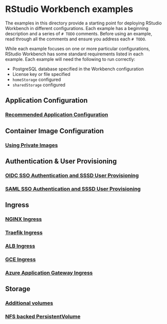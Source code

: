 # RStudio Workbench examples

The examples in this directory provide a starting point for deploying RStudio Workbench in
different configurations. Each example has a beginning description and a series of `# TODO` comments.
Before using an example, read through all the comments and ensure you address each `# TODO`.

While each example focuses on one or more particular configurations, RStudio Workbench has some
standard requirements listed in each example. Each example will need the following to run correctly:
- PostgreSQL database specified in the Workbench configuration
- License key or file specified
- `homeStorage` configured
- `sharedStorage` configured

## Application Configuration

### [Recommended Application Configuration](./application-configuration/rstudio-workbench-recommended-app-config.yaml)

## Container Image Configuration

### [Using Private Images](./container-images/rstudio-workbench-private-image.yaml)

## Authentication & User Provisioning

### [OIDC SSO Authentication and SSSD User Provisioning](./auth-user-provisioning/rstudio-workbench-oidc-sssd.yaml)

### [SAML SSO Authentication and SSSD User Provisioning](./auth-user-provisioning/rstudio-workbench-saml-sssd.yaml)

## Ingress

### [NGINX Ingress](./ingress/rstudio-workbench-nginx-ingress.yaml)

### [Traefik Ingress](./ingress/rstudio-workbench-traefik-ingress.yaml)

### [ALB Ingress](./ingress/rstudio-workbench-alb-ingress.yaml)

### [GCE Ingress](./ingress/rstudio-workbench-gce-ingress.yaml)

### [Azure Application Gateway Ingress](./ingress/rstudio-workbench-azure-application-gateway-ingress.yaml)

## Storage

### [Additional volumes](./storage/rstudio-workbench-with-additional-mounts.yaml)

### [NFS backed PersistentVolume](./storage/rstudio-workbench-with-pv.yaml)
